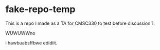 # fake-repo-temp
This is a repo I made as a TA for CMSC330 to test before discussion 1.

WUWUWWno


i hawbuabsffbwe edidiit.
